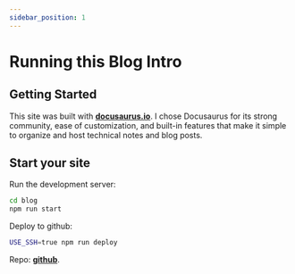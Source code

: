 ```yaml
---
sidebar_position: 1
---
```


# Running this Blog Intro

## Getting Started

This site was built with **[docusaurus.io](https://docusaurus.io/)**.
I chose Docusaurus for its strong community, ease of customization, and built-in features that make it simple to organize and host technical notes and blog posts.

## Start your site

Run the development server:

```bash
cd blog
npm run start
```

Deploy to github:

```bash
USE_SSH=true npm run deploy
```

Repo:
**[github](https://github.com/phoenixpulsar/phoenixpulsar.github.io)**.
